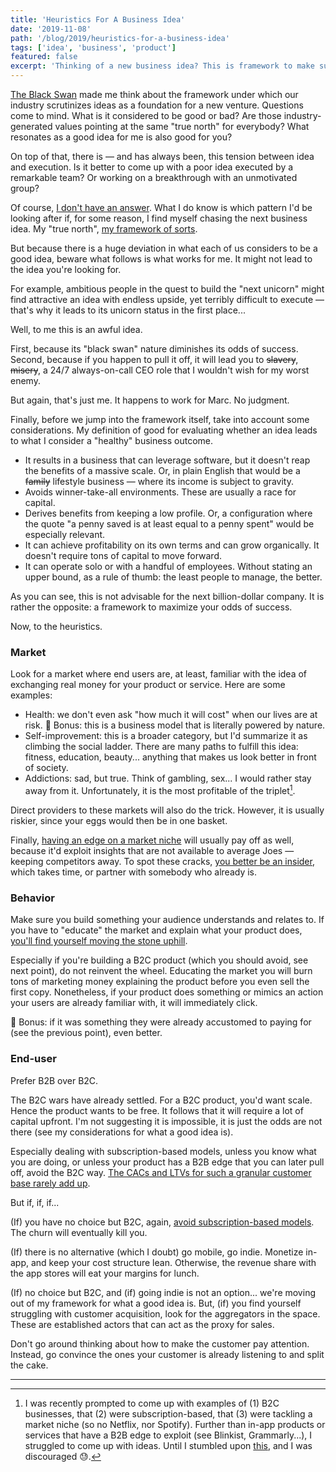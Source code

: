 ```yaml
---
title: 'Heuristics For A Business Idea'
date: '2019-11-08'
path: '/blog/2019/heuristics-for-a-business-idea'
tags: ['idea', 'business', 'product']
featured: false
excerpt: 'Thinking of a new business idea? This is framework to make sure we are not stumbling upon the next billion-dollar idea and, instead, we are maximizing our odds of success.'
---
```


[The Black Swan](/blog/2020/the-black-swan) made me think about the framework under which our industry scrutinizes ideas as a foundation for a new venture. Questions come to mind. What is it considered to be good or bad? Are those industry-generated values pointing at the same "true north" for everybody? What resonates as a good idea for me is also good for you?

On top of that, there is — and has always been, this tension between idea and execution. Is it better to come up with a poor idea executed by a remarkable team? Or working on a breakthrough with an unmotivated group?

Of course, [I don't have an answer](/blog/2013/wrong-about-pricing). What I do know is which pattern I'd be looking after if, for some reason, I find myself chasing the next business idea. My "true north", [my framework of sorts](/blog/2015/lifestyle-business).

But because there is a huge deviation in what each of us considers to be a good idea, beware what follows is what works for me. It might not lead to the idea you're looking for.

For example, ambitious people in the quest to build the "next unicorn" might find attractive an idea with endless upside, yet terribly difficult to execute — that's why it leads to its unicorn status in the first place...

Well, to me this is an awful idea.

First, because its "black swan" nature diminishes its odds of success. Second, because if you happen to pull it off, it will lead you to ~~slavery~~, ~~misery~~, a 24/7 always-on-call CEO role that I wouldn't wish for my worst enemy.

But again, that's just me. It happens to work for Marc. No judgment.

Finally, before we jump into the framework itself, take into account some considerations. My definition of good for evaluating whether an idea leads to what I consider a "healthy" business outcome.

- It results in a business that can leverage software, but it doesn't reap the benefits of a massive scale. Or, in plain English that would be a ~~family~~ lifestyle business — where its income is subject to gravity.
- Avoids winner-take-all environments. These are usually a race for capital.
- Derives benefits from keeping a low profile. Or, a configuration where the quote "a penny saved is at least equal to a penny spent" would be especially relevant.
- It can achieve profitability on its own terms and can grow organically. It doesn't require tons of capital to move forward.
- It can operate solo or with a handful of employees. Without stating an upper bound, as a rule of thumb: the least people to manage, the better.

As you can see, this is not advisable for the next billion-dollar company. It is rather the opposite: a framework to maximize your odds of success.

Now, to the heuristics.

### Market

Look for a market where end users are, at least, familiar with the idea of exchanging real money for your product or service. Here are some examples:

- Health: we don't even ask "how much it will cost" when our lives are at risk. 🍪 Bonus: this is a business model that is literally powered by nature.
- Self-improvement: this is a broader category, but I'd summarize it as climbing the social ladder. There are many paths to fulfill this idea: fitness, education, beauty... anything that makes us look better in front of society.
- Addictions: sad, but true. Think of gambling, sex... I would rather stay away from it. Unfortunately, it is the most profitable of the triplet[^1].

Direct providers to these markets will also do the trick. However, it is usually riskier, since your eggs would then be in one basket.

Finally, [having an edge on a market niche](/blog/2015/ad-blockers-market-niches) will usually pay off as well, because it'd exploit insights that are not available to average Joes — keeping competitors away. To spot these cracks, [you better be an insider](/blog/2014/discovering-as-you-go), which takes time, or partner with somebody who already is.

### Behavior

Make sure you build something your audience understands and relates to. If you have to "educate" the market and explain what your product does, [you'll find yourself moving the stone uphill](/blog/2014/changing-behavior).

Especially if you're building a B2C product (which you should avoid, see next point), do not reinvent the wheel. Educating the market you will burn tons of marketing money explaining the product before you even sell the first copy. Nonetheless, if your product does something or mimics an action your users are already familiar with, it will immediately click.

🍪 Bonus: if it was something they were already accustomed to paying for (see the previous point), even better.

### End-user

Prefer B2B over B2C.

The B2C wars have already settled. For a B2C product, you'd want scale. Hence the product wants to be free. It follows that it will require a lot of capital upfront. I'm not suggesting it is impossible, it is just the odds are not there (see my considerations for what a good idea is).

Especially dealing with subscription-based models, unless you know what you are doing, or unless your product has a B2B edge that you can later pull off, avoid the B2C way. [The CACs and LTVs for such a granular customer base rarely add up](/blog/2013/services-and-subscriptions).

But if, if, if...

(If) you have no choice but B2C, again, [avoid subscription-based models](/blog/2013/wrong-about-pricing). The churn will eventually kill you.

(If) there is no alternative (which I doubt) go mobile, go indie. Monetize in-app, and keep your cost structure lean. Otherwise, the revenue share with the app stores will eat your margins for lunch.

(If) no choice but B2C, and (if) going indie is not an option... we're moving out of my framework for what a good idea is. But, (if) you find yourself struggling with customer acquisition, look for the aggregators in the space. These are established actors that can act as the proxy for sales.

Don't go around thinking about how to make the customer pay attention. Instead, go convince the ones your customer is already listening to and split the cake.

---

[^1]: I was recently prompted to come up with examples of (1) B2C businesses, that (2) were subscription-based, that (3) were tackling a market niche (so no Netflix, nor Spotify). Further than in-app products or services that have a B2B edge to exploit (see Blinkist, Grammarly...), I struggled to come up with ideas. Until I stumbled upon [this](https://thenextweb.com/shareables/2020/03/12/pornhub-free-italy-coronavirus/), and I was discouraged 😓.
